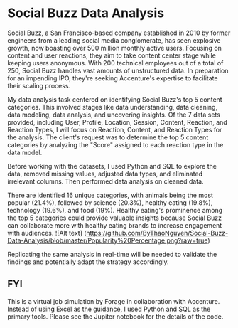 # Social Buzz Data Analysis

Social Buzz, a San Francisco-based company established in 2010 by former engineers from a leading social media conglomerate, has seen explosive growth, now boasting over 500 million monthly active users. Focusing on content and user reactions, they aim to take content center stage while keeping users anonymous. With 200 technical employees out of a total of 250, Social Buzz handles vast amounts of unstructured data. In preparation for an impending IPO, they're seeking Accenture's expertise to facilitate their scaling process.

My data analysis task centered on identifying Social Buzz's top 5 content categories. This involved stages like data understanding, data cleaning, data modeling, data analysis, and uncovering insights. Of the 7 data sets provided, including User, Profile, Location, Session, Content, Reaction, and Reaction Types, I will focus on Reaction, Content, and Reaction Types for the analysis. The client's request was to determine the top 5 content categories by analyzing the "Score" assigned to each reaction type in the data model.

Before working with the datasets, I used Python and SQL  to explore the data, removed missing values, adjusted data types, and eliminated irrelevant columns. Then performed data analysis on cleaned data. 

There are identified 16 unique categories, with animals being the most popular (21.4%), followed by science (20.3%), healthy eating (19.8%), technology (19.6%), and food (19%). Healthy eating's prominence among the top 5 categories could provide valuable insights because Social Buzz can collaborate more with healthy eating brands to increase engagement with audiences. 
![Alt text] (https://github.com/ByThaoNguyen/Social-Buzz-Data-Analysis/blob/master/Popularity%20Percentage.png?raw=true)

Replicating the same analysis in real-time will be needed to validate the findings and potentially adapt the strategy accordingly.

## FYI
This is a virtual job simulation by Forage in collaboration with Accenture. Instead of using Excel as the guidance, I used Python and SQL as the primary tools. Please see the Jupiter notebook for the details of the code.
